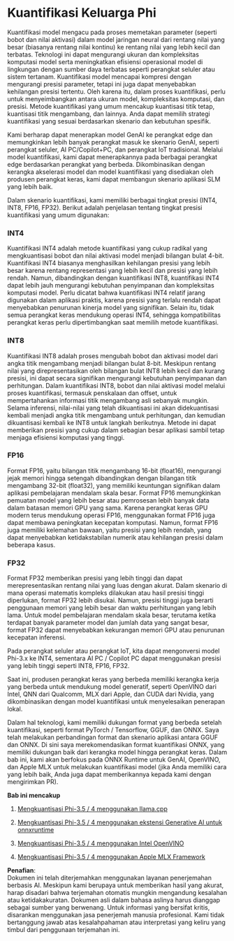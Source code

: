 # **Kuantifikasi Keluarga Phi**

Kuantifikasi model mengacu pada proses memetakan parameter (seperti bobot dan nilai aktivasi) dalam model jaringan neural dari rentang nilai yang besar (biasanya rentang nilai kontinu) ke rentang nilai yang lebih kecil dan terbatas. Teknologi ini dapat mengurangi ukuran dan kompleksitas komputasi model serta meningkatkan efisiensi operasional model di lingkungan dengan sumber daya terbatas seperti perangkat seluler atau sistem tertanam. Kuantifikasi model mencapai kompresi dengan mengurangi presisi parameter, tetapi ini juga dapat menyebabkan kehilangan presisi tertentu. Oleh karena itu, dalam proses kuantifikasi, perlu untuk menyeimbangkan antara ukuran model, kompleksitas komputasi, dan presisi. Metode kuantifikasi yang umum mencakup kuantisasi titik tetap, kuantisasi titik mengambang, dan lainnya. Anda dapat memilih strategi kuantifikasi yang sesuai berdasarkan skenario dan kebutuhan spesifik.

Kami berharap dapat menerapkan model GenAI ke perangkat edge dan memungkinkan lebih banyak perangkat masuk ke skenario GenAI, seperti perangkat seluler, AI PC/Copilot+PC, dan perangkat IoT tradisional. Melalui model kuantifikasi, kami dapat menerapkannya pada berbagai perangkat edge berdasarkan perangkat yang berbeda. Dikombinasikan dengan kerangka akselerasi model dan model kuantifikasi yang disediakan oleh produsen perangkat keras, kami dapat membangun skenario aplikasi SLM yang lebih baik.

Dalam skenario kuantifikasi, kami memiliki berbagai tingkat presisi (INT4, INT8, FP16, FP32). Berikut adalah penjelasan tentang tingkat presisi kuantifikasi yang umum digunakan:

### **INT4**

Kuantifikasi INT4 adalah metode kuantifikasi yang cukup radikal yang mengkuantisasi bobot dan nilai aktivasi model menjadi bilangan bulat 4-bit. Kuantifikasi INT4 biasanya menghasilkan kehilangan presisi yang lebih besar karena rentang representasi yang lebih kecil dan presisi yang lebih rendah. Namun, dibandingkan dengan kuantifikasi INT8, kuantifikasi INT4 dapat lebih jauh mengurangi kebutuhan penyimpanan dan kompleksitas komputasi model. Perlu dicatat bahwa kuantifikasi INT4 relatif jarang digunakan dalam aplikasi praktis, karena presisi yang terlalu rendah dapat menyebabkan penurunan kinerja model yang signifikan. Selain itu, tidak semua perangkat keras mendukung operasi INT4, sehingga kompatibilitas perangkat keras perlu dipertimbangkan saat memilih metode kuantifikasi.

### **INT8**

Kuantifikasi INT8 adalah proses mengubah bobot dan aktivasi model dari angka titik mengambang menjadi bilangan bulat 8-bit. Meskipun rentang nilai yang direpresentasikan oleh bilangan bulat INT8 lebih kecil dan kurang presisi, ini dapat secara signifikan mengurangi kebutuhan penyimpanan dan perhitungan. Dalam kuantifikasi INT8, bobot dan nilai aktivasi model melalui proses kuantifikasi, termasuk penskalaan dan offset, untuk mempertahankan informasi titik mengambang asli sebanyak mungkin. Selama inferensi, nilai-nilai yang telah dikuantisasi ini akan didekuantisasi kembali menjadi angka titik mengambang untuk perhitungan, dan kemudian dikuantisasi kembali ke INT8 untuk langkah berikutnya. Metode ini dapat memberikan presisi yang cukup dalam sebagian besar aplikasi sambil tetap menjaga efisiensi komputasi yang tinggi.

### **FP16**

Format FP16, yaitu bilangan titik mengambang 16-bit (float16), mengurangi jejak memori hingga setengah dibandingkan dengan bilangan titik mengambang 32-bit (float32), yang memiliki keuntungan signifikan dalam aplikasi pembelajaran mendalam skala besar. Format FP16 memungkinkan pemuatan model yang lebih besar atau pemrosesan lebih banyak data dalam batasan memori GPU yang sama. Karena perangkat keras GPU modern terus mendukung operasi FP16, menggunakan format FP16 juga dapat membawa peningkatan kecepatan komputasi. Namun, format FP16 juga memiliki kelemahan bawaan, yaitu presisi yang lebih rendah, yang dapat menyebabkan ketidakstabilan numerik atau kehilangan presisi dalam beberapa kasus.

### **FP32**

Format FP32 memberikan presisi yang lebih tinggi dan dapat merepresentasikan rentang nilai yang luas dengan akurat. Dalam skenario di mana operasi matematis kompleks dilakukan atau hasil presisi tinggi diperlukan, format FP32 lebih disukai. Namun, presisi tinggi juga berarti penggunaan memori yang lebih besar dan waktu perhitungan yang lebih lama. Untuk model pembelajaran mendalam skala besar, terutama ketika terdapat banyak parameter model dan jumlah data yang sangat besar, format FP32 dapat menyebabkan kekurangan memori GPU atau penurunan kecepatan inferensi.

Pada perangkat seluler atau perangkat IoT, kita dapat mengonversi model Phi-3.x ke INT4, sementara AI PC / Copilot PC dapat menggunakan presisi yang lebih tinggi seperti INT8, FP16, FP32.

Saat ini, produsen perangkat keras yang berbeda memiliki kerangka kerja yang berbeda untuk mendukung model generatif, seperti OpenVINO dari Intel, QNN dari Qualcomm, MLX dari Apple, dan CUDA dari Nvidia, yang dikombinasikan dengan model kuantifikasi untuk menyelesaikan penerapan lokal.

Dalam hal teknologi, kami memiliki dukungan format yang berbeda setelah kuantifikasi, seperti format PyTorch / Tensorflow, GGUF, dan ONNX. Saya telah melakukan perbandingan format dan skenario aplikasi antara GGUF dan ONNX. Di sini saya merekomendasikan format kuantifikasi ONNX, yang memiliki dukungan baik dari kerangka model hingga perangkat keras. Dalam bab ini, kami akan berfokus pada ONNX Runtime untuk GenAI, OpenVINO, dan Apple MLX untuk melakukan kuantifikasi model (jika Anda memiliki cara yang lebih baik, Anda juga dapat memberikannya kepada kami dengan mengirimkan PR).

**Bab ini mencakup**

1. [Mengkuantisasi Phi-3.5 / 4 menggunakan llama.cpp](./UsingLlamacppQuantifyingPhi.md)

2. [Mengkuantisasi Phi-3.5 / 4 menggunakan ekstensi Generative AI untuk onnxruntime](./UsingORTGenAIQuantifyingPhi.md)

3. [Mengkuantisasi Phi-3.5 / 4 menggunakan Intel OpenVINO](./UsingIntelOpenVINOQuantifyingPhi.md)

4. [Mengkuantisasi Phi-3.5 / 4 menggunakan Apple MLX Framework](./UsingAppleMLXQuantifyingPhi.md)

**Penafian**:  
Dokumen ini telah diterjemahkan menggunakan layanan penerjemahan berbasis AI. Meskipun kami berupaya untuk memberikan hasil yang akurat, harap disadari bahwa terjemahan otomatis mungkin mengandung kesalahan atau ketidakakuratan. Dokumen asli dalam bahasa aslinya harus dianggap sebagai sumber yang berwenang. Untuk informasi yang bersifat kritis, disarankan menggunakan jasa penerjemah manusia profesional. Kami tidak bertanggung jawab atas kesalahpahaman atau interpretasi yang keliru yang timbul dari penggunaan terjemahan ini.